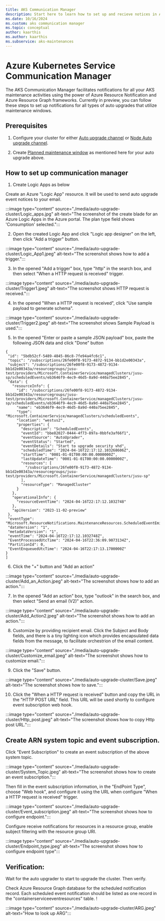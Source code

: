```yaml
---
title: AKS Communication Manager
description: Start here to learn how to set up and recieve notices in Azure Resource Notification for AKS Maintenance events. 
ms.date: 10/16/2024
ms.custom: aks communication manager
ms.topic: conceptual
author: kaarthis
ms.author: kaarthis
ms.subservice: aks-maintenances
---
```


# Azure Kubernetes Service Communication Manager

The AKS Communication Manager facilitates notifications for all your AKS maintenance activities using the power of Azure Resource Notification and Azure Resource Graph frameworks. Currently in preview, you can follow these steps to set up notifications for all types of auto upgrades that utilize maintenance windows.

## Prerequisites

1. Configure your cluster for either [Auto upgrade channel](aks-auto-upgrade) or [Node Auto upgrade channel](aks-node-auto-upgrade).

2. Create [Planned maintenance window](planned-maintenance) as mentioned here for your auto upgrade above. 

## How to set up communication manager

1. Create Logic Apps as below

Create an Azure "Logic App" resource. It will be used to send auto upgrade event notices to your email.

 :::image type="content" source="./media/auto-upgrade-cluster/Logic_apps.jpg" alt-text="The screenshot of the create blade for an Azure Logic Apps in the Azure portal. The plan type field shows 'Consumption' selected.":::

2. Open the created Logic App and click "Logic app designer" on the left, then click "Add a trigger" button.

 :::image type="content" source="./media/auto-upgrade-cluster/Logic_App1.jpeg" alt-text="The screenshot shows how to add a trigger.":::

 3. In the opened "Add a trigger" box, type "http" in the search box, and then select "When a HTTP request is received" trigger.

  :::image type="content" source="./media/auto-upgrade-cluster/Trigger1.jpeg" alt-text="The screenshot shows HTTP request is received.":::

  4. In the opened "When a HTTP request is received", click "Use sample payload to generate schema".

  :::image type="content" source="./media/auto-upgrade-cluster/Trigger2.jpeg" alt-text="The screenshot shows Sample Payload is used.":::

  5. In the opened "Enter or paste a sample JSON payload" box, paste the following JSON data and click "Done" button

   ```[
  {
    "id": "5bdb52cf-5489-4845-86c8-7fe94a4fc6c1",
    "topic": "/subscriptions/26fe00f8-9173-4872-9134-bb1d2e00343a",
    "subject": "/subscriptions/26fe00f8-9173-4872-9134-bb1d2e00343a/resourcegroups/jusu-test/providers/Microsoft.ContainerService/managedClusters/jusu-sp/scheduledEvents/eb3646f9-4ec9-46d5-8a9d-440a75ee2845",
    "data": {
      "resourceInfo": {
        "id": "/subscriptions/26fe00f8-9173-4872-9134-bb1d2e00343a/resourcegroups/jusu-test/providers/Microsoft.ContainerService/managedClusters/jusu-sp/scheduledEvents/eb3646f9-4ec9-46d5-8a9d-440a75ee2845",
        "name": "eb3646f9-4ec9-46d5-8a9d-440a75ee2845",
        "type": "Microsoft.ContainerService/managedClusters/scheduledEvents",
        "location": "westus2",
        "properties": {
          "description": "ScheduledEvents",
          "eventId": "bbe82027-0444-4f73-897a-0bbfe3af66f1",
          "eventSource": "AutoUprader",
          "eventStatus": "Started",
          "eventDetails": "Start to upgrade security vhd",
          "scheduledTime": "2024-04-16T22:17:12.103268606Z",
          "startTime": "0001-01-01T00:00:00.0000000Z",
          "lastUpdateTime": "0001-01-01T00:00:00.0000000Z",
          "resources": [
            "/subscriptions/26fe00f8-9173-4872-9134-bb1d2e00343a/resourcegroups/jusu-test/providers/Microsoft.ContainerService/managedClusters/jusu-sp"
          ],
          "resourceType": "ManagedCluster"
        }
      },
      "operationalInfo": {
        "resourceEventTime": "2024-04-16T22:17:12.1032748"
      },
      "apiVersion": "2023-11-02-preview"
    },
    "eventType": "Microsoft.ResourceNotifications.MaintenanceResources.ScheduledEventEmitted",
    "dataVersion": "1",
    "metadataVersion": "1",
    "eventTime": "2024-04-16T22:17:12.1032748Z",
    "EventProcessedUtcTime": "2024-04-16T22:36:09.9073134Z",
    "PartitionId": 0,
    "EventEnqueuedUtcTime": "2024-04-16T22:17:13.1700000Z"
  }
]
 ```
 6. Click the "+" button and "Add an action"

   :::image type="content" source="./media/auto-upgrade-cluster/Add_an_Action.jpeg" alt-text="The screenshot shows how to add an action.":::

 7. In the opened "Add an action" box, type "outlook" in the search box, and then select "Send an email (V2)" action.

 :::image type="content" source="./media/auto-upgrade-cluster/Add_Action2.jpeg" alt-text="The screenshot shows how to add an action.":::

 8. Customize by providing recipient email. Click the Subject and Body fields, and there is a tiny lighting icon which provides encapsulated data fields from the message, to facilitate orchestrion of the email content.

 :::image type="content" source="./media/auto-upgrade-cluster/Customize_email.jpeg" alt-text="The screenshot shows how to customize email.":::

 9. Click the "Save" button.

 :::image type="content" source="./media/auto-upgrade-cluster/Save.jpeg" alt-text="The screenshot shows how to save.":::

 10. Click the "When a HTTP request is received" button and copy the URL in the "HTTP POST URL" field. This URL will be used shortly to configure event subscription web hook.

 :::image type="content" source="./media/auto-upgrade-cluster/Http_post.jpeg" alt-text="The screenshot shows how to copy Http post URL.":::

## Create ARN system topic and event subscription.

Click "Event Subscription" to create an event subscription of the above system topic.

:::image type="content" source="./media/auto-upgrade-cluster/System_Topic.jpeg" alt-text="The screenshot shows how to create an event subscription.":::

Then fill in the event subscription information, in the "EndPoint Type", choose "Web hook", and configure it using the URL when configure "When a HTTP request is received" trigger.

:::image type="content" source="./media/auto-upgrade-cluster/Event_subscription.jpeg" alt-text="The screenshot shows how to configure endpoint.":::

Configure receive notifications for resources in a resource group, enable subject filtering with the resource group URI.

:::image type="content" source="./media/auto-upgrade-cluster/Endpoint_type.jpeg" alt-text="The screenshot shows how to configure endpoint type":::

## Verification:
Wait for the auto upgrader to start to upgrade the cluster. Then verify.

Check Azure Resource Graph database for the scheduled notification record. Each scheduled event notification should be listed as one record in the "containerserviceeventresources" table.
!

:::image type="content" source="./media/auto-upgrade-cluster/ARG.jpeg" alt-text="How to look up ARG":::

<!-- LINKS - internal -->
[aks-auto-upgrade]: auto-upgrade-cluster.md
[aks-node-auto-upgrade]: auto-upgrade-node-os-image.md
[planned-maintenance]: planned-maintenance.md